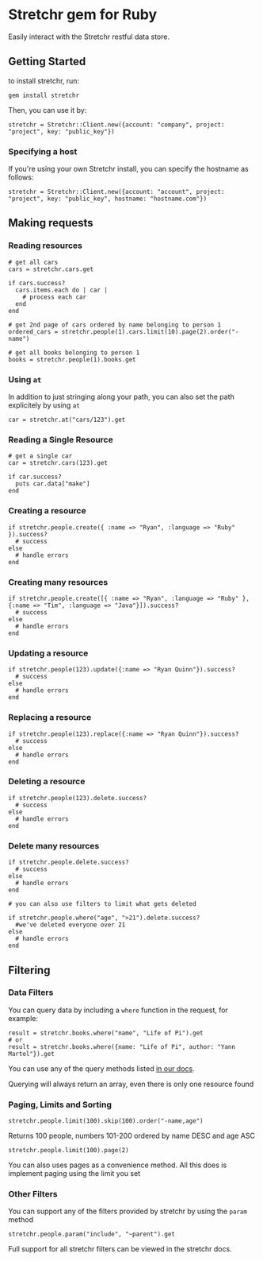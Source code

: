 # Stretchr gem for Ruby

Easily interact with the Stretchr restful data store.

## Getting Started
to install stretchr, run: 
```
gem install stretchr
```

Then, you can use it by:

```
stretchr = Stretchr::Client.new({account: "company", project: "project", key: "public_key"})
```

### Specifying a host

If you're using your own Stretchr install, you can specify the hostname as follows:

```
stretchr = Stretchr::Client.new({account: "account", project: "project", key: "public_key", hostname: "hostname.com"})
```

## Making requests

### Reading resources

    # get all cars
    cars = stretchr.cars.get

    if cars.success?
      cars.items.each do | car |
        # process each car
      end
    end

    # get 2nd page of cars ordered by name belonging to person 1
    ordered_cars = stretchr.people(1).cars.limit(10).page(2).order("-name")

    # get all books belonging to person 1
    books = stretchr.people(1).books.get

### Using `at`
In addition to just stringing along your path, you can also set the path explicitely by using `at`
```
car = stretchr.at("cars/123").get
```

### Reading a Single Resource
	# get a single car
    car = stretchr.cars(123).get

    if car.success?
      puts car.data["make"]
    end

### Creating a resource

    if stretchr.people.create({ :name => "Ryan", :language => "Ruby" }).success?
      # success
    else
      # handle errors
    end

### Creating many resources
    if stretchr.people.create([{ :name => "Ryan", :language => "Ruby" }, {:name => "Tim", :language => "Java"}]).success?
      # success
    else
      # handle errors
    end


### Updating a resource

    if stretchr.people(123).update({:name => "Ryan Quinn"}).success?
      # success
    else
      # handle errors
    end

### Replacing a resource

    if stretchr.people(123).replace({:name => "Ryan Quinn"}).success?
      # success
    else
      # handle errors
    end

### Deleting a resource

    if stretchr.people(123).delete.success?
      # success
    else
      # handle errors
    end

### Delete many resources

    if stretchr.people.delete.success?
      # success
    else
      # handle errors
    end

    # you can also use filters to limit what gets deleted
    
    if stretchr.people.where("age", ">21").delete.success?
      #we've deleted everyone over 21
    else
      # handle errors
    end

## Filtering

### Data Filters

You can query data by including a `where` function in the request, for example:
```
result = stretchr.books.where("name", "Life of Pi").get
# or
result = stretchr.books.where({name: "Life of Pi", author: "Yann Martel"}).get
```

You can use any of the query methods listed [in our docs](http://docs.stretchr.com/querying/filters.md#parameter-filtering).

Querying will always return an array, even there is only one resource found

### Paging, Limits and Sorting
```
stretchr.people.limit(100).skip(100).order("-name,age")
```

Returns 100 people, numbers 101-200 ordered by name DESC and age ASC
```
stretchr.people.limit(100).page(2)
```
You can also uses pages as a convenience method.  All this does is implement paging using the limit you set

### Other Filters
You can support any of the filters provided by stretchr by using the `param` method
```
stretchr.people.param("include", "~parent").get
```

Full support for all stretchr filters can be viewed in the stretchr docs.

